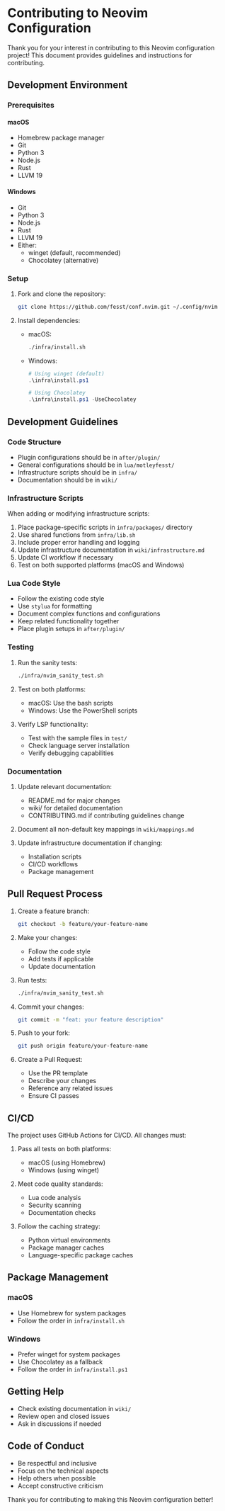 # Contributing to Neovim Configuration

Thank you for your interest in contributing to this Neovim configuration project! This document provides guidelines and instructions for contributing.

## Development Environment

### Prerequisites

#### macOS

- Homebrew package manager
- Git
- Python 3
- Node.js
- Rust
- LLVM 19

#### Windows

- Git
- Python 3
- Node.js
- Rust
- LLVM 19
- Either:
  - winget (default, recommended)
  - Chocolatey (alternative)

### Setup

1. Fork and clone the repository:

   ```bash
   git clone https://github.com/fesst/conf.nvim.git ~/.config/nvim
   ```

2. Install dependencies:
   - macOS:

     ```zsh
     ./infra/install.sh
     ```

   - Windows:

     ```powershell
     # Using winget (default)
     .\infra\install.ps1

     # Using Chocolatey
     .\infra\install.ps1 -UseChocolatey
     ```

## Development Guidelines

### Code Structure

- Plugin configurations should be in `after/plugin/`
- General configurations should be in `lua/motleyfesst/`
- Infrastructure scripts should be in `infra/`
- Documentation should be in `wiki/`

### Infrastructure Scripts

When adding or modifying infrastructure scripts:

1. Place package-specific scripts in `infra/packages/` directory
2. Use shared functions from `infra/lib.sh`
3. Include proper error handling and logging
4. Update infrastructure documentation in `wiki/infrastructure.md`
5. Update CI workflow if necessary
6. Test on both supported platforms (macOS and Windows)

### Lua Code Style

- Follow the existing code style
- Use `stylua` for formatting
- Document complex functions and configurations
- Keep related functionality together
- Place plugin setups in `after/plugin/`

### Testing

1. Run the sanity tests:

   ```bash
   ./infra/nvim_sanity_test.sh
   ```

2. Test on both platforms:
   - macOS: Use the bash scripts
   - Windows: Use the PowerShell scripts

3. Verify LSP functionality:
   - Test with the sample files in `test/`
   - Check language server installation
   - Verify debugging capabilities

### Documentation

1. Update relevant documentation:
   - README.md for major changes
   - wiki/ for detailed documentation
   - CONTRIBUTING.md if contributing guidelines change

2. Document all non-default key mappings in `wiki/mappings.md`

3. Update infrastructure documentation if changing:
   - Installation scripts
   - CI/CD workflows
   - Package management

## Pull Request Process

1. Create a feature branch:

   ```bash
   git checkout -b feature/your-feature-name
   ```

2. Make your changes:
   - Follow the code style
   - Add tests if applicable
   - Update documentation

3. Run tests:

   ```bash
   ./infra/nvim_sanity_test.sh
   ```

4. Commit your changes:

   ```bash
   git commit -m "feat: your feature description"
   ```

5. Push to your fork:

   ```bash
   git push origin feature/your-feature-name
   ```

6. Create a Pull Request:
   - Use the PR template
   - Describe your changes
   - Reference any related issues
   - Ensure CI passes

## CI/CD

The project uses GitHub Actions for CI/CD. All changes must:

1. Pass all tests on both platforms:
   - macOS (using Homebrew)
   - Windows (using winget)

2. Meet code quality standards:
   - Lua code analysis
   - Security scanning
   - Documentation checks

3. Follow the caching strategy:
   - Python virtual environments
   - Package manager caches
   - Language-specific package caches

## Package Management

### macOS

- Use Homebrew for system packages
- Follow the order in `infra/install.sh`

### Windows

- Prefer winget for system packages
- Use Chocolatey as a fallback
- Follow the order in `infra/install.ps1`

## Getting Help

- Check existing documentation in `wiki/`
- Review open and closed issues
- Ask in discussions if needed

## Code of Conduct

- Be respectful and inclusive
- Focus on the technical aspects
- Help others when possible
- Accept constructive criticism

Thank you for contributing to making this Neovim configuration better!
